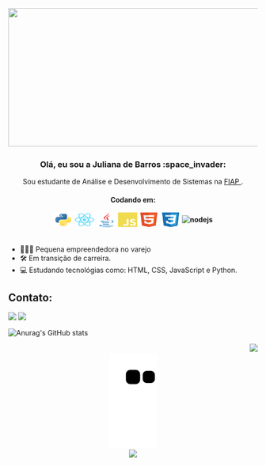 <div align="center">
<img src="https://user-images.githubusercontent.com/126929684/225516502-0c128c03-63a3-42ba-8ff0-20ebf98b964f.gif" height="280px" width="800px" />
  </div>
<div>
  
  <h3 align="center">
    Olá, eu sou a Juliana de Barros :space_invader:</a>
  </h3>
 <p align="center">
    Sou estudante de Análise e Desenvolvimento de Sistemas na <a href="https://www.fiap.com.br/online/graduacao/tecnologo/analise-e-desenvolvimento-de-sistemas/">FIAP </a>.
  </p>
  <h4 align="center">
Codando em: <div align="center" valign="top"><br>
  <img align="center" alt="Python" height="30" width="40" src="https://raw.githubusercontent.com/devicons/devicon/master/icons/python/python-original.svg">
  <img align="center" alt="React" height="30" width="40" src="https://raw.githubusercontent.com/devicons/devicon/master/icons/react/react-original.svg">
  <img align="center" alt="Java" height="30" width="40" src="https://raw.githubusercontent.com/devicons/devicon/master/icons/java/java-original.svg">
  <img align="center" alt="Js" height="30" width="40" src="https://raw.githubusercontent.com/devicons/devicon/master/icons/javascript/javascript-plain.svg">
  <img align="center" alt="HTML" height="30" width="40" src="https://raw.githubusercontent.com/devicons/devicon/master/icons/html5/html5-original.svg">
  <img align="center" alt="CSS" height="30" width="40" src="https://raw.githubusercontent.com/devicons/devicon/master/icons/css3/css3-original.svg">
  <img align="center" alt="nodejs" height="30" width="40" src="https://cdn.worldvectorlogo.com/logos/nodejs-icon.svg">
</div><br>
  </h4>
  
- 👩🏻‍💻 Pequena empreendedora no varejo 
- 🛠️ Em transição de carreira.
- 💻 Estudando tecnológias como: HTML, CSS, JavaScript e Python.

## Contato:
<div style="display: inline_block">
  <a href="https://www.linkedin.com/in/julianadebarrosf/" target="_blank"><img src="https://img.shields.io/badge/-LinkedIn-%230077B5?style=for-the-badge&logo=linkedin&logoColor=white" target="_blank"></a> 
  <a href = "Julianadebarrosferreira@gmail.com"><img src="https://img.shields.io/badge/Gmail-D14836?style=for-the-badge&logo=gmail&logoColor=white" target="_blank"></a>
</div>

  ![Anurag's GitHub stats](https://github-readme-stats.vercel.app/api?username=julianadebarros&theme=material-palenight&show_icons=true)
  
  <div>
<a href="https://github.com/julianadebarros">
<div align="right" style="display: inline_block">
  <!--
<img height="160em" src="https://github-readme-stats.vercel.app/api?username=julianadebarros&show_icons=true&theme=dracula&include_all_commits=true&count_private=true"/>
  -->
  <img height="160em" src="https://github-readme-stats.vercel.app/api/top-langs/?username=julianadebarros&layout=compact&langs_count=7&hide=scss,less,stylus&theme=material-palenight"/>  
  
</div>

 <div align="center">
<img src="https://github.com/monicaquintal/monicaquintal/blob/output/github-contribution-grid-snake.svg" />
  </div>


<div align="center">
<img src="https://user-images.githubusercontent.com/126929684/225490297-af1fd5cf-92f1-45b7-8de5-6eef055241bf.gif" width="200px" />
  </div>
